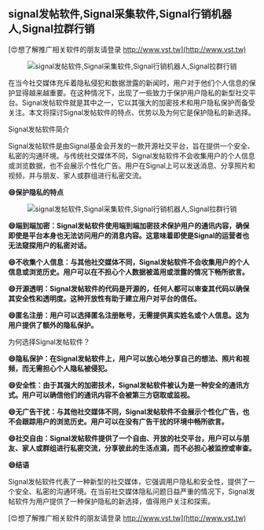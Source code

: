 ## **signal发帖软件,Signal采集软件,Signal行销机器人,Signal拉群行销**

[😍想了解推广相关软件的朋友请登录 http://www.vst.tw](http://www.vst.tw)

 <center><img src="https://vst.tw/MP4/tuiguang/png/0.png" alt="signal发帖软件,Signal采集软件,Signal行销机器人,Signal拉群行销"></center>

在当今社交媒体充斥着隐私侵犯和数据泄露的新闻时，用户对于他们个人信息的保护显得越来越重要。在这种情况下，出现了一些致力于保护用户隐私的新型社交平台。Signal发帖软件就是其中之一，它以其强大的加密技术和用户隐私保护而备受关注。本文将探讨Signal发帖软件的特点、优势以及为何它是保护隐私的新选择。

Signal发帖软件简介

Signal发帖软件是由Signal基金会开发的一款开源社交平台，旨在提供一个安全、私密的沟通环境。与传统社交媒体不同，Signal发帖软件不会收集用户的个人信息或浏览数据，也不会展示个性化广告。用户在Signal上可以发送消息、分享照片和视频，并与朋友、家人或群组进行私密交流。

**😄保护隐私的特点**

 <center><img src="https://vst.tw/MP4/tuiguang/png/6.png" alt="signal发帖软件,Signal采集软件,Signal行销机器人,Signal拉群行销"></center>

**😄端到端加密：Signal发帖软件使用端到端加密技术保护用户的通讯内容，确保即使是平台本身也无法访问用户的消息内容。这意味着即使是Signal的运营者也无法窥探用户的私密对话。**

**😄不收集个人信息：与其他社交媒体不同，Signal发帖软件不会收集用户的个人信息或浏览历史。用户可以在不担心个人数据被滥用或泄露的情况下畅所欲言。**

**😄开源透明：Signal发帖软件的代码是开源的，任何人都可以审查其代码以确保其安全性和透明度。这种开放性有助于建立用户对平台的信任。**

**😄匿名注册：用户可以选择匿名注册账号，无需提供真实姓名或个人信息。这为用户提供了额外的隐私保护。**

为何选择Signal发帖软件？

**😄隐私保护：在Signal发帖软件上，用户可以放心地分享自己的想法、照片和视频，而无需担心个人隐私被侵犯。**

**😄安全性：由于其强大的加密技术，Signal发帖软件被认为是一种安全的通讯方式。用户可以确信他们的通讯内容不会被第三方窃取或监视。**

**😄无广告干扰：与其他社交媒体不同，Signal发帖软件不会展示个性化广告，也不会跟踪用户的浏览历史。用户可以在没有广告干扰的环境中畅所欲言。**

**😄社交自由：Signal发帖软件提供了一个自由、开放的社交平台，用户可以与朋友、家人或群组进行私密交流，分享彼此的生活点滴，而不必担心被监控或审查。**

**😄结语**

Signal发帖软件代表了一种新型的社交媒体，它强调用户隐私和安全性，提供了一个安全、私密的沟通环境。在当前社交媒体隐私问题日益严重的情况下，Signal发帖软件为用户提供了一种保护隐私的新选择，值得用户关注和探索。

[😍想了解推广相关软件的朋友请登录 http://www.vst.tw](http://www.vst.tw)



